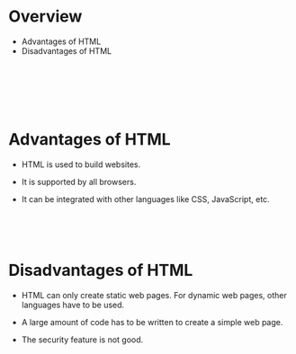 # Overview

- Advantages of HTML
- Disadvantages of HTML
  
&nbsp;

&nbsp;

&nbsp;

# Advantages of HTML

* HTML is used to build websites.
 
* It is supported by all browsers.

* It can be integrated with other languages like CSS, JavaScript, etc.

&nbsp;

&nbsp;

# Disadvantages of HTML

* HTML can only create static web pages. For dynamic web pages, other languages have to be used.

* A large amount of code has to be written to create a simple web page.

* The security feature is not good.
